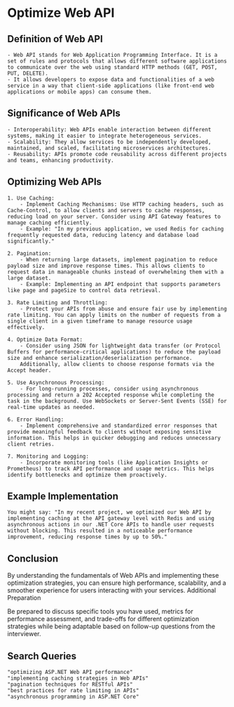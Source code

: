 # Optimize Web API

## Definition of Web API

    - Web API stands for Web Application Programming Interface. It is a set of rules and protocols that allows different software applications to communicate over the web using standard HTTP methods (GET, POST, PUT, DELETE).
    - It allows developers to expose data and functionalities of a web service in a way that client-side applications (like front-end web applications or mobile apps) can consume them.

## Significance of Web APIs

    - Interoperability: Web APIs enable interaction between different systems, making it easier to integrate heterogeneous services.
    - Scalability: They allow services to be independently developed, maintained, and scaled, facilitating microservices architectures.
    - Reusability: APIs promote code reusability across different projects and teams, enhancing productivity.

## Optimizing Web APIs

    1. Use Caching:
        - Implement Caching Mechanisms: Use HTTP caching headers, such as Cache-Control, to allow clients and servers to cache responses, reducing load on your server. Consider using API Gateway features to manage caching efficiently.
        - Example: "In my previous application, we used Redis for caching frequently requested data, reducing latency and database load significantly."

    2. Pagination:
        - When returning large datasets, implement pagination to reduce payload size and improve response times. This allows clients to request data in manageable chunks instead of overwhelming them with a large dataset.
        - Example: Implementing an API endpoint that supports parameters like page and pageSize to control data retrieval.

    3. Rate Limiting and Throttling:
        - Protect your APIs from abuse and ensure fair use by implementing rate limiting. You can apply limits on the number of requests from a single client in a given timeframe to manage resource usage effectively.

    4. Optimize Data Format:
        - Consider using JSON for lightweight data transfer (or Protocol Buffers for performance-critical applications) to reduce the payload size and enhance serialization/deserialization performance.
        Additionally, allow clients to choose response formats via the Accept header.

    5. Use Asynchronous Processing:
        - For long-running processes, consider using asynchronous processing and return a 202 Accepted response while completing the task in the background. Use WebSockets or Server-Sent Events (SSE) for real-time updates as needed.

    6. Error Handling:
        - Implement comprehensive and standardized error responses that provide meaningful feedback to clients without exposing sensitive information. This helps in quicker debugging and reduces unnecessary client retries.

    7. Monitoring and Logging:
        - Incorporate monitoring tools (like Application Insights or Prometheus) to track API performance and usage metrics. This helps identify bottlenecks and optimize them proactively.

## Example Implementation

    You might say: "In my recent project, we optimized our Web API by implementing caching at the API gateway level with Redis and using asynchronous actions in our .NET Core APIs to handle user requests without blocking. This resulted in a noticeable performance improvement, reducing response times by up to 50%."

## Conclusion

By understanding the fundamentals of Web APIs and implementing these optimization strategies, you can ensure high performance, scalability, and a smoother experience for users interacting with your services.
Additional Preparation

Be prepared to discuss specific tools you have used, metrics for performance assessment, and trade-offs for different optimization strategies while being adaptable based on follow-up questions from the interviewer.

## Search Queries

    "optimizing ASP.NET Web API performance"
    "implementing caching strategies in Web APIs"
    "pagination techniques for RESTful APIs"
    "best practices for rate limiting in APIs"
    "asynchronous programming in ASP.NET Core"
